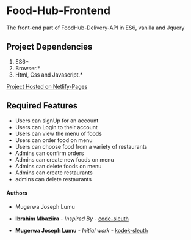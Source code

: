 # Food-Hub-Frontend
The front-end part of FoodHub-Delivery-API in ES6, vanilla and Jquery

## Project Dependencies
1. ES6*
2. Browser.*
3. Html, Css and Javascript.*

[Project Hosted on Netlify-Pages](https://foodhub-delivery.netlify.com/)

## Required Features
- Users can signUp for an account
- Users can Login to their account
- Users can view the menu of foods
- Users can order food on menu
- Users can choose food from a variety of restaurants
- Admins can confirm orders
- Admins can create new foods on menu
- Admins can delete foods on menu
- Admins can create restaurants
- admins can delete restaurants

#### Authors
- Mugerwa Joseph Lumu


* **Ibrahim Mbaziira** - *Inspired By* - [code-sleuth](https://github.com/code-sleuth)

* **Mugerwa Joseph Lumu** - *Initial work* - [kodek-sleuth](https://github.com/kodek-sleuth)
